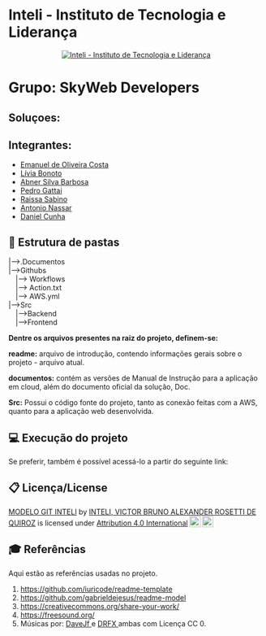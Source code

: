 # Inteli - Instituto de Tecnologia e Liderança 

<p align="center">
<a href= "https://www.inteli.edu.br/"><img src="https://www.inteli.edu.br/wp-content/uploads/2021/08/20172028/marca_1-2.png" alt="Inteli - Instituto de Tecnologia e Liderança" border="0"></a>
</p>

# Grupo: SkyWeb Developers

## Soluçoes:

## Integrantes:
- <a href="https://www.linkedin.com/in/emanuel-45b637185/">Emanuel de Oliveira Costa</a>
- <a href="https://www.linkedin.com/in/l%C3%ADvia-bonotto-9064641a3/">Lívia Bonoto</a>
- <a href="https://www.linkedin.com/in/abner-silva-barbosa-8a3542225/">Abner Silva Barbosa</a>
- <a href="https://www.linkedin.com/in/pedro-gattai-096678227/">Pedro Gattai</a>
- <a href="https://www.linkedin.com/in/raissa-sabino/">Raissa Sabino</a>
- <a href="https://www.linkedin.com/in/antonionassar/">Antonio Nassar</a>
- <a href="https://www.linkedin.com/in/daniel-eduardocunha/">Daniel Cunha</a>

## 📁 Estrutura de pastas

|-->.Documentos<br>
|-->Githubs<br>
  &emsp;|--> Workflows<br>
        &emsp;|--> Action.txt<br>
        &emsp;|--> AWS.yml<br>
|-->Src<br>
  &emsp;|-->Backend<br>
  &emsp;|-->Frontend<br>
  
  
<b>Dentre os arquivos presentes na raiz do projeto, definem-se:</b>

<b>readme:</b> arquivo de introdução, contendo informações gerais sobre o projeto - arquivo atual.

<b>documentos:</b> contém as versões de Manual de Instrução para a aplicação em cloud, além do documento oficial da solução,  Doc.

<b>Src:</b> Possui o código fonte do projeto, tanto as conexão feitas com a AWS, quanto para a aplicação web desenvolvida.

## 💻 Execução do projeto


Se preferir, também é possível acessá-lo a partir do seguinte link:
## 📋 Licença/License

<p xmlns:cc="http://creativecommons.org/ns#" xmlns:dct="http://purl.org/dc/terms/"><a property="dct:title" rel="cc:attributionURL" href="https://github.com/Spidus/Teste_Final_1">MODELO GIT INTELI</a> by <a rel="cc:attributionURL dct:creator" property="cc:attributionName" href="https://www.yggbrasil.com.br/vr">INTELI, VICTOR BRUNO ALEXANDER ROSETTI DE QUIROZ</a> is licensed under <a href="http://creativecommons.org/licenses/by/4.0/?ref=chooser-v1" target="_blank" rel="license noopener noreferrer" style="display:inline-block;">Attribution 4.0 International<img style="height:22px!important;margin-left:3px;vertical-align:text-bottom;" src="https://mirrors.creativecommons.org/presskit/icons/cc.svg?ref=chooser-v1"><img style="height:22px!important;margin-left:3px;vertical-align:text-bottom;" src="https://mirrors.creativecommons.org/presskit/icons/by.svg?ref=chooser-v1"></a></p>

## 🎓 Referências

Aqui estão as referências usadas no projeto.

1. <https://github.com/iuricode/readme-template>
2. <https://github.com/gabrieldejesus/readme-model>
3. <https://creativecommons.org/share-your-work/>
4. <https://freesound.org/>
5. Músicas por: <a href="https://freesound.org/people/DaveJf/sounds/616544/"> DaveJf </a> e <a href="https://freesound.org/people/DRFX/sounds/338986/"> DRFX </a> ambas com Licença CC 0.
